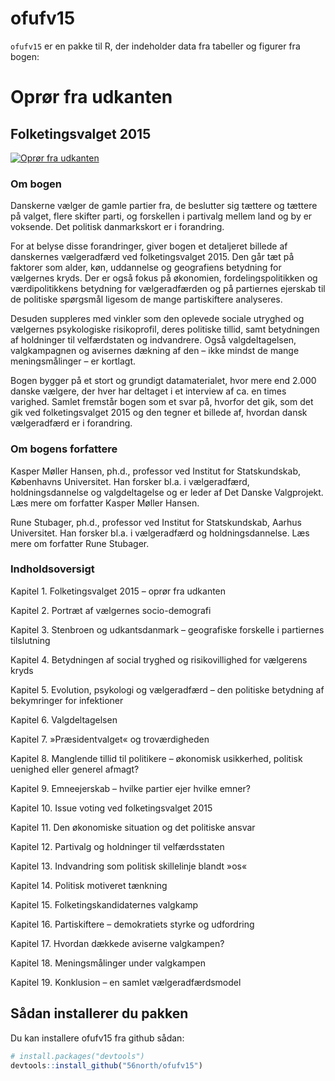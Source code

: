 
<!-- README.md is generated from README.Rmd. Please edit that file -->
ofufv15
=======

`ofufv15` er en pakke til R, der indeholder data fra tabeller og figurer fra bogen:

Oprør fra udkanten
==================

Folketingsvalget 2015
---------------------

[![Oprør fra udkanten](https://www.djoef-forlag.dk/media/2a88e9c7-4974-4e8f-8ede-a9acc2a57716/624029068/Covers/J%C3%98F/3000-3999/OpgoerFraUdkanten.djoef.forlag.jpg?w=300)](https://www.djoef-forlag.dk/da/boeger/o/oproer-fra-udkanten)

### Om bogen

Danskerne vælger de gamle partier fra, de beslutter sig tættere og tættere på valget, flere skifter parti, og forskellen i partivalg mellem land og by er voksende. Det politisk danmarkskort er i forandring.

For at belyse disse forandringer, giver bogen et detaljeret billede af danskernes vælgeradfærd ved folketingsvalget 2015. Den går tæt på faktorer som alder, køn, uddannelse og geografiens betydning for vælgernes kryds. Der er også fokus på økonomien, fordelingspolitikken og værdipolitikkens betydning for vælgeradfærden og på partiernes ejerskab til de politiske spørgsmål ligesom de mange partiskiftere analyseres.

Desuden suppleres med vinkler som den oplevede sociale utryghed og vælgernes psykologiske risikoprofil, deres politiske tillid, samt betydningen af holdninger til velfærdstaten og indvandrere. Også valgdeltagelsen, valgkampagnen og avisernes dækning af den – ikke mindst de mange meningsmålinger – er kortlagt.

Bogen bygger på et stort og grundigt datamaterialet, hvor mere end 2.000 danske vælgere, der hver har deltaget i et interview af ca. en times varighed. Samlet fremstår bogen som et svar på, hvorfor det gik, som det gik ved folketingsvalget 2015 og den tegner et billede af, hvordan dansk vælgeradfærd er i forandring.

### Om bogens forfattere

Kasper Møller Hansen, ph.d., professor ved Institut for Statskundskab, Københavns Universitet. Han forsker bl.a. i vælgeradfærd, holdningsdannelse og valgdeltagelse og er leder af Det Danske Valgprojekt. Læs mere om forfatter Kasper Møller Hansen.

Rune Stubager, ph.d., professor ved Institut for Statskundskab, Aarhus Universitet. Han forsker bl.a. i vælgeradfærd og holdningsdannelse. Læs mere om forfatter Rune Stubager.

### Indholdsoversigt

Kapitel 1. Folketingsvalget 2015 – oprør fra udkanten

Kapitel 2. Portræt af vælgernes socio-demografi

Kapitel 3. Stenbroen og udkantsdanmark – geografiske forskelle i partiernes tilslutning

Kapitel 4. Betydningen af social tryghed og risikovillighed for vælgerens kryds

Kapitel 5. Evolution, psykologi og vælgeradfærd – den politiske betydning af bekymringer for infektioner

Kapitel 6. Valgdeltagelsen

Kapitel 7. »Præsidentvalget« og troværdigheden

Kapitel 8. Manglende tillid til politikere – økonomisk usikkerhed, politisk uenighed eller generel afmagt?

Kapitel 9. Emneejerskab – hvilke partier ejer hvilke emner?

Kapitel 10. Issue voting ved folketingsvalget 2015

Kapitel 11. Den økonomiske situation og det politiske ansvar

Kapitel 12. Partivalg og holdninger til velfærdsstaten

Kapitel 13. Indvandring som politisk skillelinje blandt »os«

Kapitel 14. Politisk motiveret tænkning

Kapitel 15. Folketingskandidaternes valgkamp

Kapitel 16. Partiskiftere – demokratiets styrke og udfordring

Kapitel 17. Hvordan dækkede aviserne valgkampen?

Kapitel 18. Meningsmålinger under valgkampen

Kapitel 19. Konklusion – en samlet vælgeradfærdsmodel

Sådan installerer du pakken
---------------------------

Du kan installere ofufv15 fra github sådan:

``` r
# install.packages("devtools")
devtools::install_github("56north/ofufv15")
```
